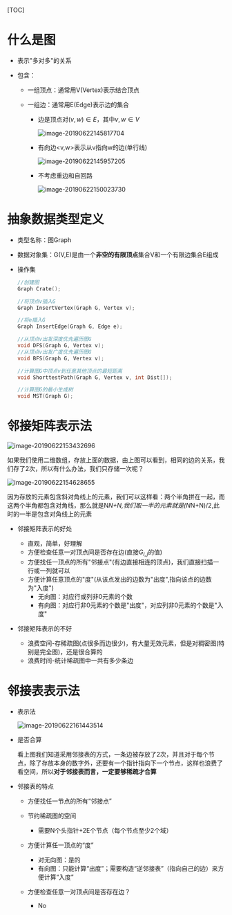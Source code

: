 [TOC]

# 什么是图

* 表示"多对多"的关系

* 包含：

  * 一组顶点：通常用V(Vertex)表示结合顶点

  * 一组边：通常用E(Edge)表示边的集合

    * 边是顶点对$(v,w) \in E$，其中$v,w \in V$

      ![image-20190622145817704](/Users/chenyansong/Documents/note/images/data_structure/image-20190622145817704.png)

    * 有向边<v,w>表示从v指向w的边(单行线)

      ![image-20190622145957205](/Users/chenyansong/Documents/note/images/data_structure/image-20190622145957205.png)

    * 不考虑重边和自回路

      ![image-20190622150023730](/Users/chenyansong/Documents/note/images/data_structure/image-20190622150023730.png)

# 抽象数据类型定义

* 类型名称：图Graph

* 数据对象集：G(V,E)是由一个**非空的有限顶点**集合V和一个有限边集合E组成

* 操作集

  ```c
  //创建图
  Graph Crate();
  
  //将顶点v插入G
  Graph InsertVertex(Graph G, Vertex v);
  
  //将e插入G
  Graph InsertEdge(Graph G, Edge e);
  
  //从顶点v出发深度优先遍历图G
  void DFS(Graph G, Vertex v);
  //从顶点v出发广度优先遍历图G
  void BFS(Graph G, Vertex v);
  
  //计算图G中顶点v到任意其他顶点的最短距离
  void ShorttestPath(Graph G, Vertex v, int Dist[]);
  
  //计算图G的最小生成树
  void MST(Graph G);
  ```

  

# 邻接矩阵表示法

![image-20190622153432696](/Users/chenyansong/Documents/note/images/data_structure/image-20190622153432696.png)

如果我们使用二维数组，存放上面的数据，由上图可以看到，相同的边的关系，我们存了2次，所以有什么办法，我们只存储一次呢？

![image-20190622154628655](/Users/chenyansong/Documents/note/images/data_structure/image-20190622154628655.png)

因为存放的元素包含斜对角线上的元素，我们可以这样看：两个半角拼在一起，而这两个半角都包含对角线，那么就是N*N+N,我们取一半的元素就是(N*N+N)/2,此时的一半是包含对角线上的元素



* 邻接矩阵表示的好处
  * 直观，简单，好理解
  * 方便检查任意一对顶点间是否存在边(直接$G_{i,j}$的值)
  * 方便找任一顶点的所有"邻接点"(有边直接相连的顶点)，我们直接扫描一行或一列就可以
  * 方便计算任意顶点的"度"(从该点发出的边数为"出度",指向该点的边数为"入度")
    * 无向图：对应行或列非0元素的个数
    * 有向图：对应行非0元素的个数是"出度"，对应列非0元素的个数是"入度"



* 邻接矩阵表示的不好
  * 浪费空间-存稀疏图(点很多而边很少)，有大量无效元素，但是对稠密图(特别是完全图)，还是很合算的
  * 浪费时间-统计稀疏图中一共有多少条边



# 邻接表表示法

* 表示法

  ![image-20190622161443514](/Users/chenyansong/Documents/note/images/data_structure/image-20190622161443514.png)

* 是否合算

  看上图我们知道采用邻接表的方式，一条边被存放了2次，并且对于每个节点，除了存放本身的数字外，还要有一个指针指向下一个节点，这样也浪费了看空间，所以**对于邻接表而言，一定要够稀疏才合算**

  

* 邻接表的特点

  * 方便找任一节点的所有“邻接点”
  
  * 节约稀疏图的空间
  
    * 需要N个头指针+2E个节点（每个节点至少2个域）
  
  * 方便计算任一顶点的“度”
  
    * 对无向图：是的
    * 有向图：只能计算“出度”；需要构造“逆邻接表”（指向自己的边）来方便计算“入度”
  
  * 方便检查任意一对顶点间是否存在边？
  
    * No
  
    
